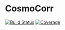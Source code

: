 # CosmoCorr

[![Build Status](https://github.com/dforero0896/CosmoCorr.jl/actions/workflows/CI.yml/badge.svg?branch=main)](https://github.com/dforero0896/CosmoCorr.jl/actions/workflows/CI.yml?query=branch%3Amain)
[![Coverage](https://codecov.io/gh/dforero0896/CosmoCorr.jl/branch/main/graph/badge.svg)](https://codecov.io/gh/dforero0896/CosmoCorr.jl)
